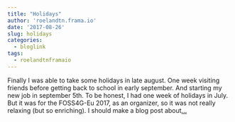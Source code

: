 ```yaml
---
title: "Holidays"
author: 'roelandtn.frama.io'
date: '2017-08-26'
slug: holidays
categories:
  - bloglink
tags:
  - roelandtnframaio
---
```


Finally I was able to take some holidays in late august. One week visiting friends before getting back to school in early september. And starting my new job in september 5th. To be honest, I had one week of holidays in July. But it was for the FOSS4G-Eu 2017, as an organizer, so it was not really relaxing (but so enriching). I should make a blog post about[... <i class="fas fa-external-link-alt"></i>](https://roelandtn.frama.io/post/august2017/)

